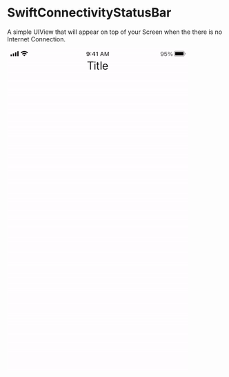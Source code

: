 # SwiftConnectivityStatusBar

A simple UIView that will appear on top of your Screen when the there is no Internet Connection.


<img src="/Design/SwiftConnectivityStatusBar.gif" width="420" height="747"/>
